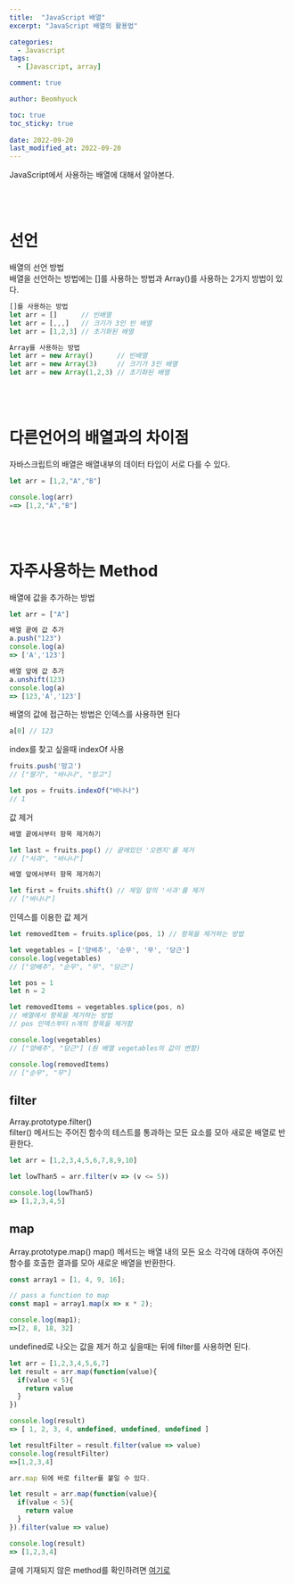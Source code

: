 ```yaml
---
title:  "JavaScript 배열"
excerpt: "JavaScript 배열의 활용법"

categories:
  - Javascript
tags:
  - [Javascript, array]

comment: true

author: Beomhyuck

toc: true
toc_sticky: true
 
date: 2022-09-20
last_modified_at: 2022-09-20
---
```


JavaScript에서 사용하는 배열에 대해서 알아본다.

<br><br>

선언
===
배열의 선언 방법   
배열을 선언하는 방법에는 []를 사용하는 방법과 Array()를 사용하는 2가지 방법이 있다.

```javascript
[]를 사용하는 방법
let arr = []      // 빈배열
let arr = [,,,]   // 크기가 3인 빈 배열
let arr = [1,2,3] // 초기화된 배열

Array를 사용하는 방법
let arr = new Array()      // 빈배열
let arr = new Array(3)     // 크기가 3인 배열
let arr = new Array(1,2,3) // 초기화된 배열
```
<br><br>

다른언어의 배열과의 차이점
===
자바스크립트의 배열은 배열내부의 데이터 타입이 서로 다를 수 있다.    
```javascript
let arr = [1,2,"A","B"]

console.log(arr)
==> [1,2,"A","B"]
```

<br><br>

자주사용하는 Method
===

배열에 값을 추가하는 방법
```javascript
let arr = ["A"]

배열 끝에 값 추가
a.push("123") 
console.log(a) 
=> ['A','123']

배열 앞에 값 추가
a.unshift(123)
console.log(a)
=> [123,'A','123']
```

배열의 값에 접근하는 방법은 인덱스를 사용하면 된다
```javascript
a[0] // 123
```

index를 찾고 싶을때 indexOf 사용
```javascript
fruits.push('망고')
// ["딸기", "바나나", "망고"]

let pos = fruits.indexOf("바나나")
// 1
```
값 제거
```javascript
배열 끝에서부터 항목 제거하기

let last = fruits.pop() // 끝에있던 '오렌지'를 제거
// ["사과", "바나나"]

배열 앞에서부터 항목 제거하기

let first = fruits.shift() // 제일 앞의 '사과'를 제거
// ["바나나"]
```

인덱스를 이용한 값 제거
```javascript
let removedItem = fruits.splice(pos, 1) // 항목을 제거하는 방법

let vegetables = ['양배추', '순무', '무', '당근']
console.log(vegetables)
// ["양배추", "순무", "무", "당근"]

let pos = 1
let n = 2

let removedItems = vegetables.splice(pos, n)
// 배열에서 항목을 제거하는 방법
// pos 인덱스부터 n개의 항목을 제거함

console.log(vegetables)
// ["양배추", "당근"] (원 배열 vegetables의 값이 변함)

console.log(removedItems)
// ["순무", "무"]
```


filter
---
Array.prototype.filter()   
filter() 메서드는 주어진 함수의 테스트를 통과하는 모든 요소를 모아 새로운 배열로 반환한다.

```javascript
let arr = [1,2,3,4,5,6,7,8,9,10]

let lowThan5 = arr.filter(v => (v <= 5))

console.log(lowThan5)
=> [1,2,3,4,5]
```

map
---
Array.prototype.map()
map() 메서드는 배열 내의 모든 요소 각각에 대하여 주어진 함수를 호출한 결과를 모아 새로운 배열을 반환한다.

```javascript
const array1 = [1, 4, 9, 16];

// pass a function to map
const map1 = array1.map(x => x * 2);

console.log(map1);
=>[2, 8, 18, 32]

```

undefined로 나오는 값을 제거 하고 싶을때는 뒤에 filter를 사용하면 된다.

```javascript
let arr = [1,2,3,4,5,6,7]
let result = arr.map(function(value){
  if(value < 5){
    return value
  }
})

console.log(result)
=> [ 1, 2, 3, 4, undefined, undefined, undefined ]

let resultFilter = result.filter(value => value)
console.log(resultFilter)
=>[1,2,3,4]

arr.map 뒤에 바로 filter를 붙일 수 있다.

let result = arr.map(function(value){
  if(value < 5){
    return value
  }
}).filter(value => value)

console.log(result)
=> [1,2,3,4]

```






글에 기재되지 않은 method를 확인하려면 [여기로](https://developer.mozilla.org/ko/docs/Web/JavaScript/Reference/Global_Objects/Array)   


